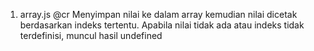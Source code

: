 1. array.js @cr
Menyimpan nilai ke dalam array kemudian nilai dicetak berdasarkan indeks tertentu.
Apabila nilai tidak ada atau indeks tidak terdefinisi, muncul hasil undefined

